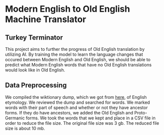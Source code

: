 # Modern English to Old English Machine Translator
## Turkey Terminator
This project aims to further the progress of Old English translation by utilizing AI. By training the model to learn the language changes that occured between Modern English and Old English, we should be able to predict what Modern English words that have no Old English translations would look like in Old English.

## Data Preprocessing
We compiled the wiktionary dump, which we got from [here](https://github.com/tatuylonen/wiktextract), of English etymology. We reviewed the dump and searched for words. We marked words with their part of speech and whether or not they have ancestor forms. If they do have ancestors, we added the Old English and Proto-Germanic forms. We took the words that we kept and place in a CSV file in order to reduce the file size. The original file size was 3 gb. The reduced file size is about 10 mb.
